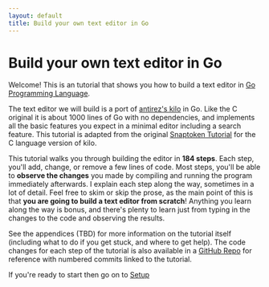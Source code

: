```yaml
---
layout: default
title: Build your own text editor in Go
---
```

# Build your own text editor in Go
Welcome! This is an tutorial that shows you how to build a text
editor in [Go Programming Language](https://www.golang.org).

The text editor  we will build is a port of [antirez's kilo](http://antirez.com/news/108)
in Go. Like the C original it is about 1000 lines of Go with no dependencies,
and implements all the basic features you expect in a minimal editor
including a search feature. This tutorial is adapted from the original
[Snaptoken Tutorial](https://viewsourcecode.org/snaptoken/kilo/) for
the C language version of kilo.

This tutorial walks you through building the editor in **184 steps**. Each step,
you'll add, change, or remove a few lines of code. Most steps, you'll be able
to **observe the changes** you made by compiling and running the program
immediately afterwards. I explain each step along the way, sometimes in 
a lot of detail. Feel free to skim or skip the prose, as the main point 
of this is that **you are going to build a text editor from scratch**! 
Anything you learn along the way is bonus, and there's plenty to learn 
just from typing in the changes to the code and observing the results.

See the appendices (TBD) for more information on the tutorial itself 
(including what to do if you get stuck, and where to get help). 
The code changes for each step of the tutorial
is also available in a [GitHub Repo](https://github.com/gokilo/gokilo) 
for reference with numbered commits linked to the tutorial.

If you're ready to start then go on to
[Setup](/01_setup.html)